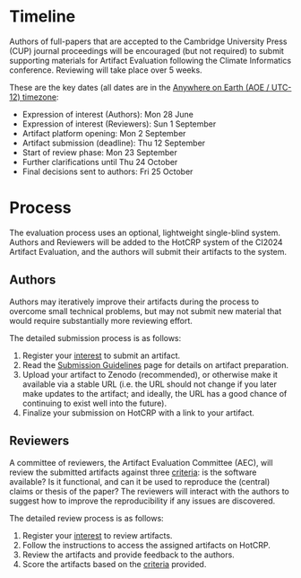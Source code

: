 # Timeline

Authors of full-papers that are accepted to the Cambridge University Press (CUP) journal proceedings will be encouraged (but not required) to submit supporting materials for Artifact Evaluation following the Climate Informatics conference. Reviewing will take place over 5 weeks.

These are the key dates (all dates are in the [Anywhere on Earth (AOE / UTC-12) timezone](https://www.timeanddate.com/time/zones/aoe):

* Expression of interest (Authors): Mon 28 June
* Expression of interest (Reviewers): Sun 1 September
* Artifact platform opening: Mon 2 September
* Artifact submission (deadline): Thu 12 September
* Start of review phase: Mon 23 September
* Further clarifications until Thu 24 October
* Final decisions sent to authors: Fri 25 October

# Process
The evaluation process uses an optional, lightweight single-blind system. Authors and Reviewers will be added to the HotCRP system of the CI2024 Artifact Evaluation, and the authors will submit their artifacts to the system.

## Authors
Authors may iteratively improve their artifacts during the process to overcome small technical problems, but may not submit new material that would require substantially more reviewing effort.

The detailed submission process is as follows:

1. Register your [interest](details-application) to submit an artifact.
1. Read the [Submission Guidelines](guidelines-authors) page for details on artifact preparation.
1. Upload your artifact to Zenodo (recommended), or otherwise make it available via a stable URL (i.e. the URL should not change if you later make updates to the artifact; and ideally, the URL has a good chance of continuing to exist well into the future).
1. Finalize your submission on HotCRP with a link to your artifact.

## Reviewers
A committee of reviewers, the Artifact Evaluation Committee (AEC), will review the submitted artifacts against three [criteria](overview-evaluation): is the software available? Is it functional, and can it be used to reproduce the (central) claims or thesis of the paper? The reviewers will interact with the authors to suggest how to improve the reproducibility if any issues are discovered.

The detailed review process is as follows:
1. Register your [interest](details-application) to review artifacts.
1. Follow the instructions to access the assigned artifacts on HotCRP.
1. Review the artifacts and provide feedback to the authors.
1. Score the artifacts based on the [criteria](overview-evaluation) provided.